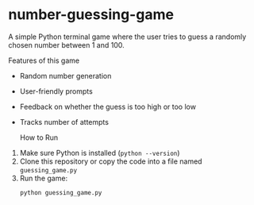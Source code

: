 # number-guessing-game

A simple Python terminal game where the user tries to guess a randomly chosen number between 1 and 100.

  Features of this game
- Random number generation
- User-friendly prompts
- Feedback on whether the guess is too high or too low
- Tracks number of attempts

   How to Run
1. Make sure Python is installed (`python --version`)
2. Clone this repository or copy the code into a file named `guessing_game.py`
3. Run the game:
   ```bash
   python guessing_game.py
